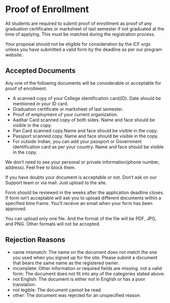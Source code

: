 # Proof of Enrollment

All students are required to submit proof of enrollment as proof of any graduation certificates or marksheet of last semester if not graduated at the time of applying. This must be matched during the registration process.

Your proposal should not be eligible for consideration by the iCF orgs unless you have submitted a valid form by the deadline as per our program website.

## Accepted Documents
Any one of the following documents will be considerable or acceptable for proof of enrollment.

- A scanned copy of your College identification card(ID). Date should be mentioned in your ID card.
- Graduation certificate or marksheet of last semester.
- Proof of employment of your current organization.
- Aadhar Card scanned copy of both sides. Name and face should be visible in the copy.
- Pan Card scanned copy.Name and face should be visible in the copy.
- Passport scanned copy. Name and face should be visible in the copy.
- For outside Indian, you can add your passport or Government identification card as per your country. Name and face should be visible in the copy.

We don’t need to see your personal or private information(phone number, address). Feel free to block them.

If you have doubts your document is acceptable or not. Don’t ask on our Support team or via mail. Just upload to the site.

Form should be reviewed in the weeks after the application deadline closes. If form isn’t acceptable will ask you to upload different documents within a specified time frame. You’ll receive an email when your form has been approved.

You can upload only one file. And the format of the file will be PDF, JPG, and PNG. Other formats will not be accepted.

## Rejection Reasons
- name mismatch: The name on the document does not match the one you used when you signed up for the site. Please submit a document that bears the same name as the registered owner.
- incomplete: Other information or required fields are missing.
not a valid form: The document does not fit into any of the categories stated above.
- not English: The document is either not in English or has a poor translation.
- not legible: The document cannot be read.
- other:  The document was rejected for an unspecified reason.